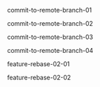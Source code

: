 commit-to-remote-branch-01

commit-to-remote-branch-02

commit-to-remote-branch-03

commit-to-remote-branch-04

feature-rebase-02-01

feature-rebase-02-02
